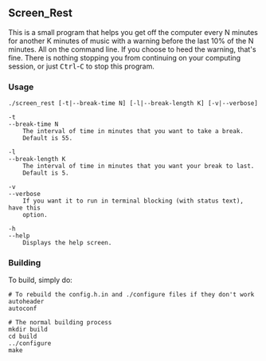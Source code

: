## Screen_Rest

This is a small program that helps you get off the computer every N minutes for another
K minutes of music with a warning before the last 10% of the N minutes. All on the command line.
If you choose to heed the warning, that's fine. There is nothing stopping you from continuing on
your computing session, or just <kbd>Ctrl</kbd>-<kbd>C</kbd> to stop this program.


### Usage

```
./screen_rest [-t|--break-time N] [-l|--break-length K] [-v|--verbose]

-t
--break-time N
    The interval of time in minutes that you want to take a break.
    Default is 55.

-l
--break-length K
    The interval of time in minutes that you want your break to last.
    Default is 5.

-v
--verbose
    If you want it to run in terminal blocking (with status text), have this
    option.

-h
--help
    Displays the help screen.
```


### Building

To build, simply do:

```
# To rebuild the config.h.in and ./configure files if they don't work
autoheader
autoconf

# The normal building process
mkdir build
cd build
../configure
make
```
